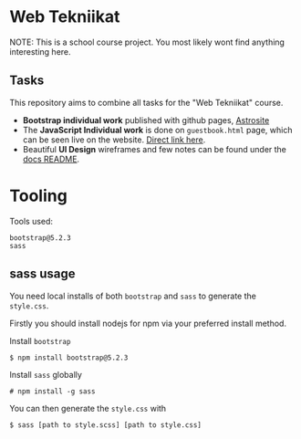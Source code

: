 # Web Tekniikat
NOTE: This is a school course project. You most likely wont find anything interesting here.

## Tasks
This repository aims to combine all tasks for the "Web Tekniikat" course.

- **Bootstrap individual work** published with github pages, [Astrosite](https://oamk-isri.github.io/web-tekniikat-demo/index.html)
- The **JavaScript Individual work** is done on `guestbook.html` page, which can be seen live on the website. [Direct link here](https://oamk-isri.github.io/web-tekniikat-demo/pages/guestbook.html).
- Beautiful **UI Design** wireframes and few notes can be found under the [docs README](https://github.com/oamk-isri/web-tekniikat-demo/tree/main/docs).


# Tooling

Tools used:
```
bootstrap@5.2.3
sass
```

## sass usage
You need local installs of both `bootstrap` and `sass` to generate the `style.css`.

Firstly you should install nodejs for npm via your preferred install method.

Install `bootstrap`
```
$ npm install bootstrap@5.2.3
```

Install `sass` globally
```
# npm install -g sass
```

You can then generate the `style.css` with
```
$ sass [path to style.scss] [path to style.css]
```